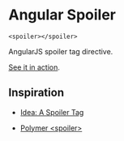 Angular Spoiler
===============

    <spoiler></spoiler>

AngularJS spoiler tag directive.

[See it in action](http://monospaced.github.io/angular-spoiler).


Inspiration
----------------

* [Idea: A Spoiler Tag](http://www.ironicsans.com/2013/10/idea_a_spoiler_tag.html)

* [Polymer &lt;spoiler&gt;](https://gist.github.com/mashbridge/6842345)